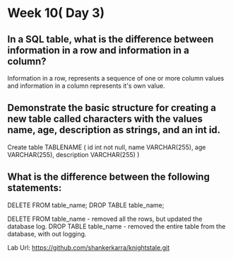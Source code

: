 # Week 10( Day 3)

## In a SQL table, what is the difference between information in a row and information in a column?

Information in a row, represents a sequence of one or more column values and information in a column represents it's own value.

## Demonstrate the basic structure for creating a new table called characters with the values name, age, description as strings, and an int id.

Create table TABLENAME (
  id int not null,
  name VARCHAR(255),
  age VARCHAR(255),
  description VARCHAR(255)
)

## What is the difference between the following statements:

DELETE FROM table_name;
DROP TABLE table_name;

DELETE FROM table_name - removed all the rows, but updated the database log.
DROP TABLE table_name - removed the entire table from the database, with out logging.


Lab Url: https://github.com/shankerkarra/knightstale.git